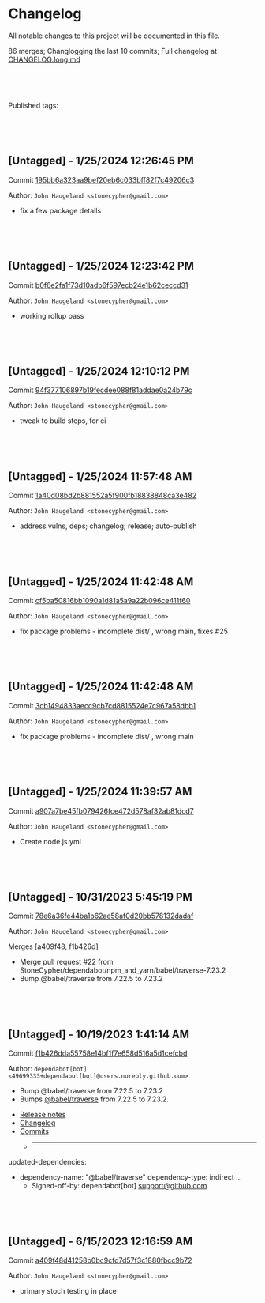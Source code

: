 # Changelog

All notable changes to this project will be documented in this file.

86 merges; Changlogging the last 10 commits; Full changelog at [CHANGELOG.long.md](CHANGELOG.long.md)



&nbsp;

&nbsp;

Published tags:







&nbsp;

&nbsp;

## [Untagged] - 1/25/2024 12:26:45 PM

Commit [195bb6a323aa9bef20eb6c033bff82f7c49206c3](https://github.com/StoneCypher/jssm/commit/195bb6a323aa9bef20eb6c033bff82f7c49206c3)

Author: `John Haugeland <stonecypher@gmail.com>`

  * fix a few package details




&nbsp;

&nbsp;

## [Untagged] - 1/25/2024 12:23:42 PM

Commit [b0f6e2fa1f73d10adb6f597ecb24e1b62ceccd31](https://github.com/StoneCypher/jssm/commit/b0f6e2fa1f73d10adb6f597ecb24e1b62ceccd31)

Author: `John Haugeland <stonecypher@gmail.com>`

  * working rollup pass




&nbsp;

&nbsp;

## [Untagged] - 1/25/2024 12:10:12 PM

Commit [94f377106897b19fecdee088f81addae0a24b79c](https://github.com/StoneCypher/jssm/commit/94f377106897b19fecdee088f81addae0a24b79c)

Author: `John Haugeland <stonecypher@gmail.com>`

  * tweak to build steps, for ci




&nbsp;

&nbsp;

## [Untagged] - 1/25/2024 11:57:48 AM

Commit [1a40d08bd2b881552a5f900fb18838848ca3e482](https://github.com/StoneCypher/jssm/commit/1a40d08bd2b881552a5f900fb18838848ca3e482)

Author: `John Haugeland <stonecypher@gmail.com>`

  * address vulns, deps; changelog; release; auto-publish




&nbsp;

&nbsp;

## [Untagged] - 1/25/2024 11:42:48 AM

Commit [cf5ba50816bb1090a1d81a5a9a22b096ce411f60](https://github.com/StoneCypher/jssm/commit/cf5ba50816bb1090a1d81a5a9a22b096ce411f60)

Author: `John Haugeland <stonecypher@gmail.com>`

  * fix package problems - incomplete dist/ , wrong main, fixes #25




&nbsp;

&nbsp;

## [Untagged] - 1/25/2024 11:42:48 AM

Commit [3cb1494833aecc9cb7cd8815524e7c967a58dbb1](https://github.com/StoneCypher/jssm/commit/3cb1494833aecc9cb7cd8815524e7c967a58dbb1)

Author: `John Haugeland <stonecypher@gmail.com>`

  * fix package problems - incomplete dist/ , wrong main




&nbsp;

&nbsp;

## [Untagged] - 1/25/2024 11:39:57 AM

Commit [a907a7be45fb079426fce472d578af32ab81dcd7](https://github.com/StoneCypher/jssm/commit/a907a7be45fb079426fce472d578af32ab81dcd7)

Author: `John Haugeland <stonecypher@gmail.com>`

  * Create node.js.yml




&nbsp;

&nbsp;

## [Untagged] - 10/31/2023 5:45:19 PM

Commit [78e6a36fe44ba1b62ae58af0d20bb578132dadaf](https://github.com/StoneCypher/jssm/commit/78e6a36fe44ba1b62ae58af0d20bb578132dadaf)

Author: `John Haugeland <stonecypher@gmail.com>`

Merges [a409f48, f1b426d]

  * Merge pull request #22 from StoneCypher/dependabot/npm_and_yarn/babel/traverse-7.23.2
  * Bump @babel/traverse from 7.22.5 to 7.23.2




&nbsp;

&nbsp;

## [Untagged] - 10/19/2023 1:41:14 AM

Commit [f1b426dda55758e14bf1f7e658d516a5d1cefcbd](https://github.com/StoneCypher/jssm/commit/f1b426dda55758e14bf1f7e658d516a5d1cefcbd)

Author: `dependabot[bot] <49699333+dependabot[bot]@users.noreply.github.com>`

  * Bump @babel/traverse from 7.22.5 to 7.23.2
  * Bumps [@babel/traverse](https://github.com/babel/babel/tree/HEAD/packages/babel-traverse) from 7.22.5 to 7.23.2.
- [Release notes](https://github.com/babel/babel/releases)
- [Changelog](https://github.com/babel/babel/blob/main/CHANGELOG.md)
- [Commits](https://github.com/babel/babel/commits/v7.23.2/packages/babel-traverse)
  * ---
updated-dependencies:
- dependency-name: "@babel/traverse"
  dependency-type: indirect
...
  * Signed-off-by: dependabot[bot] <support@github.com>




&nbsp;

&nbsp;

## [Untagged] - 6/15/2023 12:16:59 AM

Commit [a409f48d41258b0bc9cfd7d57f3c1880fbcc9b72](https://github.com/StoneCypher/jssm/commit/a409f48d41258b0bc9cfd7d57f3c1880fbcc9b72)

Author: `John Haugeland <stonecypher@gmail.com>`

  * primary stoch testing in place